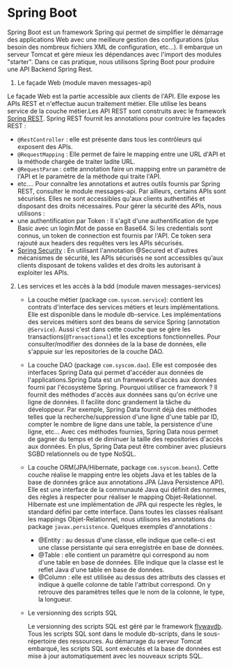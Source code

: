 # Spring Boot

Spring Boot est un framework Spring qui permet de simplifier le démarrage des applications Web
avec une meilleure gestion des configurations (plus besoin des nombreux fichiers XML de configuration, etc...).
Il embarque un serveur Tomcat et gère mieux les dépendances avec l'import des modules "starter".
Dans ce cas pratique, nous utilisons Spring Boot pour produire une API Backend Spring Rest.

  1. Le façade Web (module maven messages-api)

  Le façade Web est la partie accessible aux clients de l'API. Elle expose les APIs REST et n'effectue aucun traitement métier.
  Elle utilise les beans service  de la couche métier.Les API REST sont construits avec le framework
[Spring REST](https://projects.spring.io/spring-restdocs/ "link to Spring REST").
  Spring REST fournit les annotations pour contruire les façades REST :
* `@RestController` : elle est présente dans tous les contrôleurs qui exposent des APIs.
* `@RequestMapping` : Elle permet de faire le mapping entre une URL d'API et la méthode chargée de traiter ladite URL.
* `@RequestParam` : cette annotation faire un mapping entre un paramètre de l'API et le paramètre de la méthode qui traite l'API.
* etc....
Pour connaître les annotations et autres outils fournis par Spring REST, consulter le module messages-api.
Par ailleurs, certains APIs sont sécurisés. Elles ne sont accessibles qu'aux clients authentifiés et disposant des droits nécessaires.
Pour gérer la sécurité des APIs, nous utilisons :
* une authentification par Token : Il s'agit d'une authentification de type Basic avec un login:Mot de passe en Base64.
Si les credentials sont connus, un token de connection est fournis par l'API. Ce token sera rajouté aux headers des requêtes vers les APIs sécurisés.
* [Spring Security](https://docs.spring.io/spring-security/site/docs/current/reference/htmlsingle/ "link to Spring Security") : En utilisant l'annotation @Secured et d'autres mécanismes de sécurité, les APIs sécurisés
ne sont accessibles qu'aux clients disposant de tokens valides et des droits les autorisant à exploiter les APIs.


2. Les services et les accès à la bdd (module maven messages-services)

    - La couche métier (package `com.syscom.service`): contient les contrats d'interface des services métiers et leurs implémentations. Elle est disponible dans le module db-service. Les implémentations des services métiers sont des beans de service Spring (annotation `@Service`). Aussi c'est dans cette couche que se gère les transactions(`@Transactional`) et les exceptions fonctionnelles. Pour consulter/modifier des données de la la base de données, elle s'appuie sur les repositories de la couche DAO.

    - La couche DAO (package `com.syscom.dao`). Elle est composée des interfaces Spring Data qui permet d'accéder aux données de l'applications.Spring Data est un framework d'accès aux données fourni par l'écosystème Spring. Pourquoi utiliser ce framework ? Il fournit des méthodes d'accès aux données sans qu'on écrive une ligne de données. Il facilite donc grandement la tâche du développeur. Par exemple, Spring Data fournit déjà des méthodes telles que la recherche/suppression d'une ligne d'une table par ID, compter le nombre de ligne dans une table, la persistence d'une ligne, etc... Avec ces méthodes fournies, Spring Data nous permet de gagner du temps et de diminuer la taille des repositories d'accès aux données. En plus, Spring Data peut être combiner avec plusieurs SGBD relationnels ou de type NoSQL.

    - La couche ORM(JPA/Hibernate, package `com.syscom.beans`). Cette couche réalise le mapping entre les objets Java et les tables de la base de données grâce aux annotations JPA (Java Persistence API). Elle est une interface de la communauté Java qui définit des normes, des règles à respecter pour réaliser le mapping Objet-Relationnel. Hibernate est une implémentation de JPA qui respecte les règles, le standard défini par cette interface.
    Dans toutes les classes réalisant les mappings Objet-Relationnel, nous utilisons les annotations du package `javax.persistence`. Quelques exemples d'annotations :
      * @Entity : au dessus d'une classe, elle indique que celle-ci est une classe persistante qui sera enregistrée en base de données.
      * @Table : elle contient un paramètre qui correspond au nom d'une table en base de données. Elle indique que la classe est le reflet Java d'une table en base de données.
      * @Column : elle est utilisée au dessus des attributs des classes et indique à quelle colonne de table l'attribut correspond. On y retrouve des paramètres telles que le nom de la colonne, le type, la longueur.


    - Le versionning des scripts SQL

      Le versionning des scripts SQL est géré par le framework [flywaydb](https://flywaydb.org "link to flyway").
      Tous les scripts SQL sont dans le module db-scripts, dans le sous-répertoire des ressources. Au démarrage du serveur Tomcat embarqué, les scripts SQL sont exécutés
      et la base de données est mise à jour automatiquement avec les nouveaux scripts SQL.
